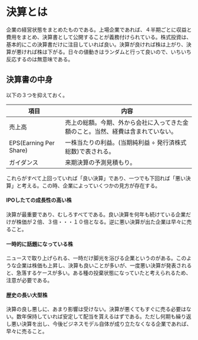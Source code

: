 # 決算とは
企業の経営状態をまとめたものである。上場企業であれば、４半期ごとに収益と費用をまとめ、決算書として公開することが義務付けられている。株式投資は、基本的にこの決算書だけに注目していれば良い。決算が良ければ株は上がり、決算が悪ければ株は下がる。日々の値動きはランダムと行って良いので、いちいち反応するのは無意味である。


## 決算書の中身
以下の３つを抑えておく。

項目|内容
---|---  
売上高|売上の総額。今期、外から会社に入ってきた金額のこと。当然、経費は含まれていない。
EPS(Earning Per Share)| 一株当たりの利益。(当期純利益 ÷ 発行済株式総数)で表される。
ガイダンス|  来期決算の予測見積もり。

これらがすべて上回っていれば「良い決算」であり、一つでも下回れば「悪い決算」と考える。この時、企業によっていくつかの見方が存在する。

#### IPOしたての成長性の高い株
決算が最重要であり、むしろすべてである。良い決算を何年も続けている企業だけが株価が２倍、３倍・・・１０倍となる。逆に悪い決算が出た企業は早々に売ること。

#### 一時的に話題になっている株
ニュースで取り上げられる、一時だけ脚光を浴びる企業というのがある。このような企業は株価も上昇し、決算も良いことが多いが、一度悪い決算が発表されると、急落するケースが多い。ある種の投棄状態になっていたと考えられるため、注意が必要である。

#### 歴史の長い大型株
決算の良し悪しに、あまり影響は受けない。決算が悪くてもすぐに売る必要はない。数年保持していれば安定して配当を貰えるはずである。ただし何期も繰り返し悪い決算を出し、今後ビジネスモデル自体が成り立たなくなる企業であれば、早々に売ること。
